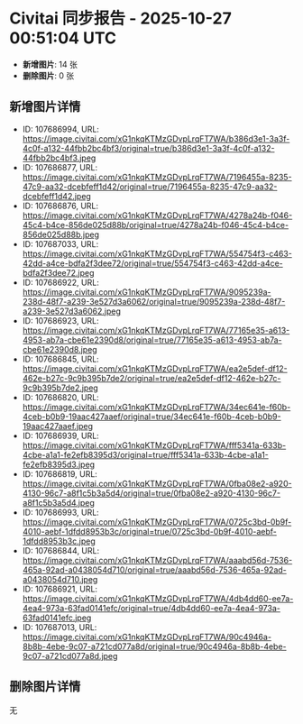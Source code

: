 # Civitai 同步报告 - 2025-10-27 00:51:04 UTC

- **新增图片**: 14 张
- **删除图片**: 0 张

## 新增图片详情
- ID: 107686994, URL: https://image.civitai.com/xG1nkqKTMzGDvpLrqFT7WA/b386d3e1-3a3f-4c0f-a132-44fbb2bc4bf3/original=true/b386d3e1-3a3f-4c0f-a132-44fbb2bc4bf3.jpeg
- ID: 107686877, URL: https://image.civitai.com/xG1nkqKTMzGDvpLrqFT7WA/7196455a-8235-47c9-aa32-dcebfeff1d42/original=true/7196455a-8235-47c9-aa32-dcebfeff1d42.jpeg
- ID: 107686876, URL: https://image.civitai.com/xG1nkqKTMzGDvpLrqFT7WA/4278a24b-f046-45c4-b4ce-856de025d88b/original=true/4278a24b-f046-45c4-b4ce-856de025d88b.jpeg
- ID: 107687033, URL: https://image.civitai.com/xG1nkqKTMzGDvpLrqFT7WA/554754f3-c463-42dd-a4ce-bdfa2f3dee72/original=true/554754f3-c463-42dd-a4ce-bdfa2f3dee72.jpeg
- ID: 107686922, URL: https://image.civitai.com/xG1nkqKTMzGDvpLrqFT7WA/9095239a-238d-48f7-a239-3e527d3a6062/original=true/9095239a-238d-48f7-a239-3e527d3a6062.jpeg
- ID: 107686923, URL: https://image.civitai.com/xG1nkqKTMzGDvpLrqFT7WA/77165e35-a613-4953-ab7a-cbe61e2390d8/original=true/77165e35-a613-4953-ab7a-cbe61e2390d8.jpeg
- ID: 107686845, URL: https://image.civitai.com/xG1nkqKTMzGDvpLrqFT7WA/ea2e5def-df12-462e-b27c-9c9b395b7de2/original=true/ea2e5def-df12-462e-b27c-9c9b395b7de2.jpeg
- ID: 107686820, URL: https://image.civitai.com/xG1nkqKTMzGDvpLrqFT7WA/34ec641e-f60b-4ceb-b0b9-19aac427aaef/original=true/34ec641e-f60b-4ceb-b0b9-19aac427aaef.jpeg
- ID: 107686939, URL: https://image.civitai.com/xG1nkqKTMzGDvpLrqFT7WA/fff5341a-633b-4cbe-a1a1-fe2efb8395d3/original=true/fff5341a-633b-4cbe-a1a1-fe2efb8395d3.jpeg
- ID: 107686819, URL: https://image.civitai.com/xG1nkqKTMzGDvpLrqFT7WA/0fba08e2-a920-4130-96c7-a8f1c5b3a5d4/original=true/0fba08e2-a920-4130-96c7-a8f1c5b3a5d4.jpeg
- ID: 107686993, URL: https://image.civitai.com/xG1nkqKTMzGDvpLrqFT7WA/0725c3bd-0b9f-4010-aebf-1dfdd8953b3c/original=true/0725c3bd-0b9f-4010-aebf-1dfdd8953b3c.jpeg
- ID: 107686844, URL: https://image.civitai.com/xG1nkqKTMzGDvpLrqFT7WA/aaabd56d-7536-465a-92ad-a0438054d710/original=true/aaabd56d-7536-465a-92ad-a0438054d710.jpeg
- ID: 107686921, URL: https://image.civitai.com/xG1nkqKTMzGDvpLrqFT7WA/4db4dd60-ee7a-4ea4-973a-63fad0141efc/original=true/4db4dd60-ee7a-4ea4-973a-63fad0141efc.jpeg
- ID: 107687013, URL: https://image.civitai.com/xG1nkqKTMzGDvpLrqFT7WA/90c4946a-8b8b-4ebe-9c07-a721cd077a8d/original=true/90c4946a-8b8b-4ebe-9c07-a721cd077a8d.jpeg

## 删除图片详情
无
